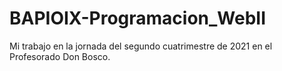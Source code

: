 # BAPIOIX-Programacion_WebII

Mi trabajo en la jornada del segundo cuatrimestre de 2021 en el Profesorado Don Bosco.

